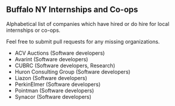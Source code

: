 ## Buffalo NY Internships and Co-ops

Alphabetical list of companies which have hired or do hire for local internships or co-ops.

Feel free to submit pull requests for any missing organizations.

 - ACV Auctions (Software developers)
 - Avarint (Software developers)
 - CUBRC (Software developers, Research)
 - Huron Consulting Group (Software developers)
 - Liazon (Software developers)
 - PerkinElmer (Software developers)
 - Pointman (Software developers)
 - Synacor (Software developers)
